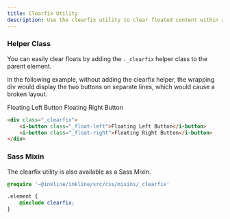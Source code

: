 ```yaml
---
title: Clearfix Utility
description: Use the clearfix utility to clear floated content within a container. 
---
```

### Helper Class
You can easily clear floats by adding the `._clearfix` helper class to the parent element.

In the following example, without adding the clearfix helper, the wrapping div would display the two buttons on separate lines, which would cause a broken layout.

<i-code title="Clearfix Utility">

<i-tab type="preview">
<div class="clearfix-preview _clearfix _rounded">
    <i-button class="_float-left">Floating Left Button</i-button>
    <i-button class="_float-right">Floating Right Button</i-button>
</div>
</i-tab>
<i-tab type="html">

~~~html
<div class="_clearfix">
    <i-button class="_float-left">Floating Left Button</i-button>
    <i-button class="_float-right">Floating Right Button</i-button>
</div>
~~~

</i-tab>
</i-code>

### Sass Mixin
The clearfix utility is also available as a Sass Mixin.

~~~scss
@require '~@inkline/inkline/src/css/mixins/_clearfix'

.element {
    @include clearfix;
}
~~~
